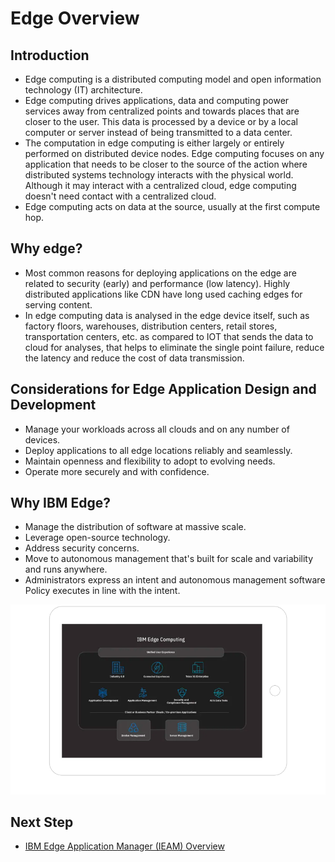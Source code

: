 # Edge Overview

## Introduction

- Edge computing is a distributed computing model and open information technology (IT) architecture.
- Edge computing drives applications, data and computing power services away from centralized points and towards places 
  that are closer to the user. This data is processed by a device or by a local computer or server instead of being 
  transmitted to a data center.
- The computation in edge computing is either largely or entirely performed on distributed device nodes. 
  Edge computing focuses on any application that needs to be closer to the source of the action where distributed 
  systems technology interacts with the physical world. Although it may interact with a centralized cloud, 
  edge computing doesn't need contact with a centralized cloud.
- Edge computing acts on data at the source, usually at the first compute hop.

## Why edge?

- Most common reasons for deploying applications on the edge are related to security 
  (early) and performance (low latency). Highly distributed applications like CDN have long used caching edges 
  for serving content.
- In edge computing data is analysed in the edge device itself, such as factory floors, warehouses, distribution centers, retail stores, 
  transportation centers, etc. as compared to IOT that sends the data to cloud for analyses, that helps to eliminate the single point failure, 
  reduce the latency and reduce the cost of data transmission.
  
## Considerations for Edge Application Design and Development

- Manage your workloads across all clouds and on any number of devices.
- Deploy applications to all edge locations reliably and seamlessly.
- Maintain openness and flexibility to adopt to evolving needs.
- Operate more securely and with confidence.

## Why IBM Edge?

- Manage the distribution of software at massive scale.
- Leverage open-source technology.
- Address security concerns.
- Move to autonomous management that's built for scale and variability and runs anywhere.
- Administrators express an intent and autonomous management software Policy executes in line with the intent.

<img src="images/ibm-edge.png" />

## Next Step

- [IBM Edge Application Manager (IEAM) Overview](ieam-overview.md)